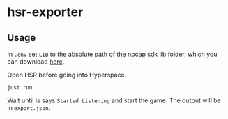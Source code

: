 # hsr-exporter

## Usage

In `.env` set `LIB` to the absolute path of the npcap sdk lib folder, which you can download [here](https://npcap.com/#download).

Open HSR before going into Hyperspace.

```
just run
```

Wait until is says `Started Listening` and start the game. The output will be in `export.json`.
